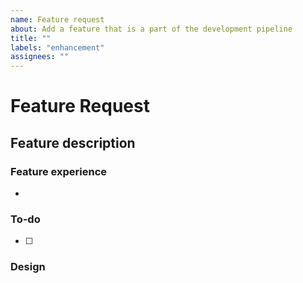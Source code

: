 ```yaml
---
name: Feature request
about: Add a feature that is a part of the development pipeline
title: ""
labels: "enhancement"
assignees: ""
---
```


<!-- V1.2 -->

# Feature Request

## Feature description

### Feature experience

<!-- As a `visitor` ... -->

-

### To-do

- [ ]

### Design
